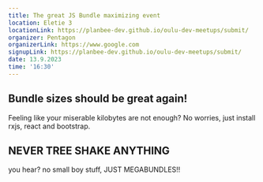 ```yaml
---
title: The great JS Bundle maximizing event
location: Eletie 3
locationLink: https://planbee-dev.github.io/oulu-dev-meetups/submit/
organizer: Pentagon
organizerLink: https://www.google.com
signupLink: https://planbee-dev.github.io/oulu-dev-meetups/submit/
date: 13.9.2023
time: '16:30'
---
```


## Bundle sizes should be great again!

Feeling like your miserable kilobytes are not enough? No worries, just install rxjs, react and bootstrap. 

## NEVER TREE SHAKE ANYTHING

you hear? no small boy stuff, JUST MEGABUNDLES!!